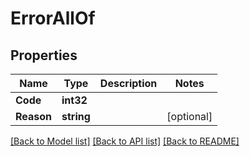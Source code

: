 # ErrorAllOf

## Properties

Name | Type | Description | Notes
------------ | ------------- | ------------- | -------------
**Code** | **int32** |  | 
**Reason** | **string** |  | [optional] 

[[Back to Model list]](../README.md#documentation-for-models) [[Back to API list]](../README.md#documentation-for-api-endpoints) [[Back to README]](../README.md)


